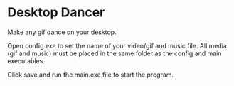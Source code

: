 # Desktop Dancer
Make any gif dance on your desktop.

Open config.exe to set the name of your video/gif and music file.
All media (gif and music) must be placed in the same folder as the config and main executables.

Click save and run the main.exe file to start the program.
